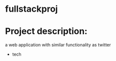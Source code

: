 # fullstackproj
# Project description:
a web application with similar functionality as twitter
* tech

